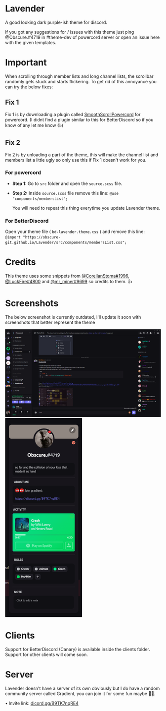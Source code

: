 # Lavender

A good looking dark purple-ish theme for discord.

If you got any suggestions for / issues with this theme just ping @Obscure.#4719 in #theme-dev of powercord server or open an issue here with the given templates.

# Important

When scrolling through member lists and long channel lists, the scrollbar randomly gets stuck and starts flickering. To get rid of this annoyance you can try the below fixes:

## Fix 1

Fix 1 is by downloading a plugin called [SmoothScrollPowercord](https://github.com/LynithDev/SmoothScrollPowerCord) for powercord. (I didnt find a plugin similar to this for BetterDiscord so if you know of any let me know 👍)

## Fix 2

Fix 2 is by unloading a part of the theme, this will make the channel list and members list a little ugly so only use this if Fix 1 doesn't work for you.

### For powercord

- **Step 1:** Go to `src` folder and open the `source.scss` file.

- **Step 2:** Inside `source.scss` file remove this line: `@use "components/membersList";` 

  You will need to repeat this thing everytime you update Lavender theme.

### For BetterDiscord

Open your theme file ( `bd-lavender.theme.css` ) and remove this line: `@import "https://obscure-git.github.io/Lavender/src/components/membersList.css";`

# Credits

This theme uses some snippets from [@CorellanStoma#1996](https://github.com/CorellanStoma), [@LuckFire#4800](https://github.com/LuckFire) and [@mr_miner#9699](https://github.com/mr-miner1) so credits to them. 👍

# Screenshots

The below screenshot is currently outdated, I'll update it soon with screenshots that better represent the theme

<img src="./screenshots/1.png" alt="screenshot1">

<img src="./screenshots/2.png" alt="screenshot2">

# Clients

Support for BetterDiscord (Canary) is available inside the clients folder. Support for other clients will come soon.

# Server

Lavender doesn't have a server of its own obviously but I do have a random community server called Gradient, you can join it for some fun maybe 🤷‍♂️.

• Invite link: [dicord.gg/B9TK7nqRE4](https://discord.gg/B9TK7nqRE4)
